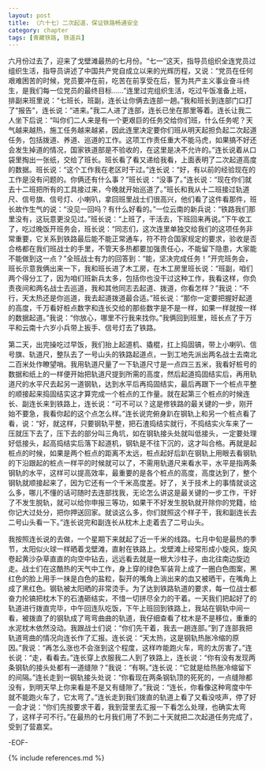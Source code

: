 ```yaml
---
layout: post
title: （六十七）二次起道，保证铁路畅通安全
category: chapter
tags: [青藏铁路, 铁道兵]
---
```


六月份过去了，迎来了戈壁滩最热的七月份。“七一”这天，指导员组织全连党员过组织生活，指导员讲述了中国共产党自成立以来的光辉历程，又说：“党员在任何艰难困苦的时候，党员要冲在前，吃苦在前享受在后，誓为共产主义事业奋斗终生，是我们每一位党员的最终目标……”连里过完组织生活，吃过午饭准备上班，排副来班里说：“七班长，班副，连长让你俩去连部一趟。”我和班长到连部门口打了“报告”，连长说：“进来。”我二人进了连部，连长已坐在那里等着。连长让我二人坐下后说：“叫你们二人来是有一个更艰巨的任务交给你们班，什么任务呢？天气越来越热，施工任务越来越紧，因此连里决定要你们班从明天起担负起二次起道任务，包括拨道、养道、巡道的工作。这项工作责任重大不能马虎，如果搞不好还会发生掉道的情况，国家铁道部是不验收的，在这里是决不允许的。”连长说着从口袋里掏出一张纸，交给了班长。班长看了看又递给我看，上面表明了二次起道高度的数据。班长说：“这个工作我在老区时干过。”连长说：“好，有以前的经验现在的工作是没有问题的。你俩还有什么事？”班长说：“没事了。”连长说：“现在你们就去十二班把所有的工具接过来，今晚就开始巡道了。”班长和我从十二班接过轨道尺、信号旗、信号灯、小喇叭，拿回班里战士们很高兴，他们看了这件看那件，班长故作生气的说：“没见一回吗？有什么好看的。”一位云南的新兵说：“铁路我们那里没有，这玩意更没见过。”班长说：“上班了，干活去，下班回来再说。”下午收工了，吃过晚饭开班务会，班长说：“同志们，这次连里单独交给我们的这项任务非常重要，它关系到铁路最后能不能正常通车，符不符合国家规定的要求，验收是否合格都在我们班战士的手里，不管天多热都要加强责任心，不能留下隐患，大家能不能做到这一点？”全班战士有力的回答到：“能，坚决完成任务！”开完班务会，班长示意我俩出来一下，我和班长进了木工房，在木工房里班长说：“班副，咱们两个得分工了，因为咱们班新兵太多，包括你也没干过这种工作，我看这样，你负责夜间和两名战士去巡道，我和其他同志去起道、拨道，你看怎样？”我说：“不行，天太热还是你巡道，我去起道拨道最合适。”班长说：“那你一定要把握好起道的高度，千万看好桩点数字和连长交给的那些数字是不是一样，如果一样就按一样的数据起道。”我说：“你放心，哪里不行我来找你。”我俩回到班里，班长点了于万平和云南十六岁小兵带上扳手、信号灯去了铁路。

第二天，出完操吃过早饭，我们抬上起道机、撬棍，扛上捣固镐，带上小喇叭、信号旗、轨道尺，整队去了一号山头的铁路起道点，一到工地先派出两名战士去南北二百米处作瞭望哨。我用轨道尺量了一下轨道尺寸是一点四三五米，我看好桩号的数据和纸上的一样便开始把轨道尺提到所需的高度，然后起道捣固结实后，再用轨道尺的水平尺去起另一道钢轨，达到水平后再捣固结实，最后再跟下一个桩点平整的顺接起来捣固结实这才算完成一个桩点的工作量。就在起第三个桩点的时候连长、副连长来到铁路上，连长说：“可不可以？这是修铁路的最关键的一步，刚开始不要急，我看你起的这个点怎么样。”连长说完俯身趴在钢轨上和另一个桩点看了看，说：“好，就这样，只要钢轨平整，把石渣捣结实就行，不捣结实火车来了一压就压下去了，压下去的部分叫三角坑，如在钢轨接头处就叫低接头，一定要处理好低接头，起高捣结实后落下起道机，钢轨是不往下沉的，这才叫合格。再就是起桩点的时候，如果是两个桩点的距离不太远，桩点起好后趴在钢轨上用眼去看钢轨的下沿跟起的桩点一样平的时候就可以了，不需用轨道尺来看水平，水平是指两条钢轨的水平，这样可以提高效率，最重要的是各个桩点的高度，高度达到了，整个钢轨就顺接起来了，因为它还有一个千米高度差。好了，关于技术上的事情就谈这么多，哪儿不懂的话可随时去连部找我，无论怎么讲这是最关键的一步工作，干好了不发生脱轨，就可以给你申报三等功，如果干不好发生脱轨就开除你的党籍，给你记大过处分，把你押送回家。就谈这么多，你们就照这个样子干，我和副连长去二号山头看一下。”连长说完和副连长从枕木上走着去了二号山头。

我按照连长说的去做，一个星期下来就起了近一千米的线路。七月中旬是最热的季节，太阳似火球一样晒着戈壁滩，直射在铁路上。戈壁滩上经常形成小旋风，旋风卷起黄沙杂草直直的向空中钻去，远远看去就是一根大沙柱子，由北往南边旋边走。战士们在这酷热的天气中工作，身上穿的绿色军装背上成了一圈白色图案，黑红色的脸上用手一抹是白色的盐粒，裂开的嘴角上淌出来的血又被晒干，在嘴角上成了黑红色。钢轨被太阳晒的非常烫手。为了达到铁路轨道的要求，每一位战士都奋力抡镐把枕木下的石渣砸结实，不惜一切拼尽全力的干着。一天我们把起好了的轨道进行拨直完毕，中午回连队吃饭，下午上班回到铁路上，我站在钢轨中间一看，被拨直了的钢轨成了弯弯曲曲的轨道，我仔细查看了枕木是不是移位，重重的水泥枕木依然没动。我跟战士们说：“你们先干着，我去一趟连部。”到了连部我把轨道弯曲的情况向连长作了汇报。连长说：“天太热，这是钢轨热胀冷缩的原因。”我说：“再怎么涨也不会涨到这个程度，这样咋能跑火车，弯的太厉害了。”连长说：“走，看看去。”连长穿上衣服我二人到了铁路上，连长说：“你有没有发现两条钢轨的接头处都有一道缝隙？”我说：“有啊。”连长说：“它就是给热胀冷缩留下的间隔。”连长走到一钢轨接头处说：“你看现在两条钢轨顶的死死的，一点缝隙都没有，到明天早上你来看是不是又有缝隙了。”我说：“连长，你看像这种弯度中午就不能跑火车了，它太弯了。”连长走到我们拨直的轨道上看了又看没吱声，停了好一会才说：“你们先按要求干着，我到营里去汇报一下看怎么处理，也确实太弯了，这样子可不行。”在最热的七月我们用了不到二十天就把二次起道任务完成了，受到了营嘉奖。

-EOF-

{% include references.md %}
